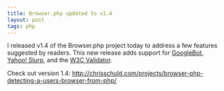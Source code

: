 ```yaml
---
title: Browser.php updated to v1.4
layout: post
tags: php
---
```


I released v1.4 of the Browser.php project today to address a few features suggested by readers.  This new release adds support for <a href="http://en.wikipedia.org/wiki/Googlebot">GoogleBot</a>, <a href="http://help.yahoo.com/l/us/yahoo/search/webcrawler/">Yahoo! Slurp</a>, and the <a href="http://validator.w3.org/">W3C Validator</a>.

Check out version 1.4: <a href="http://chrisschuld.com/projects/browser-php-detecting-a-users-browser-from-php/">http://chrisschuld.com/projects/browser-php-detecting-a-users-browser-from-php/</a>